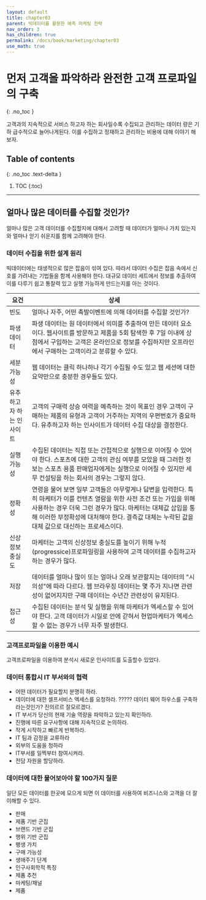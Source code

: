 ```yaml
---
layout: default
title: chapter03
parent: 빅데이터를 활용한 예측 마케팅 전략
nav_order: 3
has_children: true
permalink: /docs/book/marketing/chapter03
use_math: true
---
```


# 먼저 고객을 파악하라 완전한 고객 프로파일의 구축 
{: .no_toc }

고객과의 지속적으로 서비스 하고자 하는 회사일수록 수집되고 관리하는 데이터 량은 기하 급수적으로 늘어나게된다. 이를 수집하고 정재하고 관리하는 비용에 대해 이야기 해보자.  

## Table of contents
{: .no_toc .text-delta }

1. TOC
{:toc}

---
## 얼마나 많은 데이터를 수집할 것인가? 
얼마나 많은 고객 데이터를 수집할지에 대해서 고려할 때 데이터가 얼마나 가치 있는지와 얼마나 얻기 쉬운지를 함께 고려해야 한다.


### 데이터 수집을 위한 설계 원리
빅데이터에는 태생적으로 많은 잡음이 섞여 있다. 따라서 데이터 수집은 잡음 속에서 신호를 가려내는 기법들을 함께 사용해야 한다. 
대규모 데이터 세트에서 정보를 추출하여 이를 다루기 쉽고 통찰력 있고 실행 가능하게 만드는지를 아는 것이다. 


| 요건            | 상세                                                                                                                                                                  |
| ------------- | ------------------------------------------------------------------------------------------------------------------------------------------------------------------- |
| 빈도            | 얼마나 자주, 어떤 촉발이벤트에 의해 데이터를 수집할 것인가?                                                                                                                                  |
| 파생데이터         | 파생 데이터는 원 데이터에서 의미를 추출하여 만든 데이터 요소이다. 웹사이트를 방문하고 제품을 5회 탐색한 후 7일 이내에 상점에서 구입하는 고객은 온라인으로 정보를 수집하지만 오프라인에서 구매하는 고객이라고 분류할 수 있다.                                      |
| 세분가능성         | 웹 데이터는 클릭 하나하나 각기 수집될 수도 있고 웹 세션에 대한 요약만으로 충분한 경우들도 있다.                                                                                                             |
| 유추하고자 하는 인사이트 | 고객의 구매력 상승 여력을 예측하는 것이 목표인 경우 고객이 구매하는 제품의 유형과 고객이 거주하는 지역의 우편번호가 중요하다. 유추하고자 하는 인사이트가 데이터 수집 대상을 결정한다.                                                             |
| 실행 가능성        | 수집된 데이터는 직접 또는 간접적으로 실행으로 이어질 수 있어야 한다. 스포츠에 대한 고객의 관심 여부를 모았을 때 그러한 정보는 스포츠 용품 판매업자에게는 실행으로 이어질 수 있지만 세무 컨설팅을 하는 회사의 경우는 그렇지 않다.                                   |
| 정확성           | 연령을 물어 보면 일부 고객들은 아무렇게나 답변을 입력한다. 특히 마케터가 이를 컨텐츠 열람을 위한 사전 조건 또는 가입을 위해 사용하는 경우 더욱 그런 경우가 많다. 마케터는 대체값 삽입을 통해 이러한 부정확성에 대처해야 한다. 결측값 대체는 누락된 값을 대체 값으로 대신하는 프로세스이다. |
| 신상정보 충실도      | 마케터는 고객의 신상정보 충실도를 높이기 위해 누적(progressice)프로파일링을 사용하여 고객 데이터를 수집하고자 하는 경우가 많다.                                                                                       |
| 저장            | 데이터를 얼마나 많이 또는 얼마나 오래 보관할지는 데이터의 "시의성"에 따라 다르다. 웹 브라우징 데이터는 몇 주가 지나면 관련성이 없어지지만 구매 데이터는 수년간 관련성이 유지된다.                                                              |
| 접근성           | 수집된 데이터는 분석 및 실행을 위해 마케터가 엑세스할 수 있어야 한다. 고객 데이터가 시일로 안에 갇혀서 현업마케터가 엑세스할 수 없는 경우가 너무 자주 발생한다.                                                                        |


### 고객프로파일을 이용한 예시 
고객프로파일을 이용하여 분석시 새로운 인사이트를 도출할수 있었다. 

### 데이터 통합시 IT 부서와의 협력 

- 어떤 데이터가 필요할지 분명히 하라. 
- 데이터에 대한 셀프서비스 엑세스를 요청하라. ????? 데이터 웨어 하우스를 구축하라는것인가? 진의르르 잘모르겠다. 
- IT 부서가 당신의 현재 기술 역량을 파악하고 있는지 확인하라. 
- 진행에 따른 요구사항에 대해 지속적으로 논의하라. 
- 작게 시작하고 빠르게 반복하라. 
- IT 팀과 감정을 교류하라 
- 외부의 도움을 청하라
- IT부서를 일찍부터 참여시켜라. 
- 전담 자원을 할당하라.

### 데이터에 대한 물어보아야 할 100가지 질문 
일단 모든 데이터를 한곳에  모으게 되면 이 데이터를 사용하여 비즈니스와 고객을 더 잘 이해할 수 있다. 

- 판매
- 제품 기반 군집 
- 브랜드 기반 군집
- 행위 기반 군집
- 팽생 가치 
- 구매 가능성 
- 생애주기 단계 
- 인구사회학적 특징 
- 제품 추천
- 마케팅/채널
- 제품 